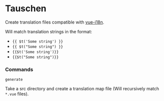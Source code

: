 # Tauschen

Create translation files compatible with [vue-i18n](https://github.com/kazupon/vue-i18n).

Will match translation strings in the format:

- `{{ $t('Some string') }}`
- `{{ $t("Some string") }}`
- `{{$t('Some string')}}`
- `{{$t("Some string")}}`

### Commands

`generate`

Take a src directory and create a translation map file (Will recursively match
`*.vue` files).
